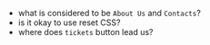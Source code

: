 - what is considered to be `About Us` and `Contacts`?
- is it okay to use reset CSS?
- where does `tickets` button lead us?
